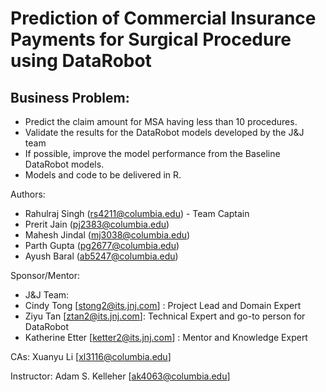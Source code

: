 # Prediction of Commercial Insurance Payments for Surgical Procedure using DataRobot

## Business Problem:
* Predict the claim amount for MSA having less than 10 procedures.
* Validate the results for the DataRobot models developed by the J&J team
* If possible, improve the model performance from the Baseline DataRobot models.
* Models and code to be delivered in R.

Authors:
- Rahulraj Singh (rs4211@columbia.edu) - Team Captain
- Prerit Jain (pj2383@columbia.edu)
- Mahesh Jindal (mj3038@columbia.edu)
- Parth Gupta (pg2677@columbia.edu)
- Ayush Baral (ab5247@columbia.edu)

Sponsor/Mentor:
- J&J Team:
- Cindy Tong [stong2@its.jnj.com] : Project Lead and Domain Expert
- Ziyu Tan [ztan2@its.jnj.com]: Technical Expert and go-to person for DataRobot
- Katherine Etter [ketter2@its.jnj.com] : Mentor and Knowledge Expert


CAs:
Xuanyu Li [xl3116@columbia.edu]

Instructor:
Adam S. Kelleher [ak4063@columbia.edu]

